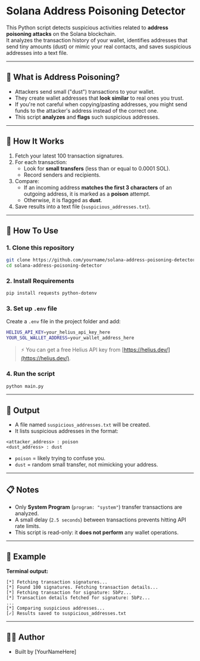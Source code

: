 # Solana Address Poisoning Detector

This Python script detects suspicious activities related to **address poisoning attacks** on the Solana blockchain.  
It analyzes the transaction history of your wallet, identifies addresses that send tiny amounts (dust) or mimic your real contacts, and saves suspicious addresses into a text file.

---

## 📜 What is Address Poisoning?
- Attackers send small ("dust") transactions to your wallet.
- They create wallet addresses that **look similar** to real ones you trust.
- If you're not careful when copying/pasting addresses, you might send funds to the attacker's address instead of the correct one.
- This script **analyzes** and **flags** such suspicious addresses.

---

## 🔧 How It Works
1. Fetch your latest 100 transaction signatures.
2. For each transaction:
   - Look for **small transfers** (less than or equal to 0.0001 SOL).
   - Record senders and recipients.
3. Compare:
   - If an incoming address **matches the first 3 characters** of an outgoing address, it is marked as a **poison** attempt.
   - Otherwise, it is flagged as **dust**.
4. Save results into a text file (`suspicious_addresses.txt`).

---

## 🚀 How To Use

### 1. Clone this repository
```bash
git clone https://github.com/yourname/solana-address-poisoning-detector.git
cd solana-address-poisoning-detector
```

### 2. Install Requirements
```bash
pip install requests python-dotenv
```

### 3. Set up `.env` file
Create a `.env` file in the project folder and add:

```bash
HELIUS_API_KEY=your_helius_api_key_here
YOUR_SOL_WALLET_ADDRESS=your_wallet_address_here
```

> ⚡ You can get a free Helius API key from [https://helius.dev/](https://helius.dev/).

### 4. Run the script
```bash
python main.py
```

---

## 📂 Output
- A file named `suspicious_addresses.txt` will be created.
- It lists suspicious addresses in the format:

```
<attacker_address> : poison
<dust_address> : dust
```

- `poison` = likely trying to confuse you.
- `dust` = random small transfer, not mimicking your address.

---

## 📋 Notes
- Only **System Program** (`program: "system"`) transfer transactions are analyzed.
- A small delay (`2.5 seconds`) between transactions prevents hitting API rate limits.
- This script is read-only: it **does not perform** any wallet operations.

---

## 📖 Example

**Terminal output:**
```
[*] Fetching transaction signatures...
[*] Found 100 signatures. Fetching transaction details...
[*] Fetching transaction for signature: 5bPz...
[*] Transaction details fetched for signature: 5bPz...
...
[*] Comparing suspicious addresses...
[✓] Results saved to suspicious_addresses.txt
```

---

## 👨‍💻 Author
- Built by [YourNameHere]
